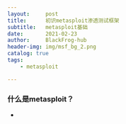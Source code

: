 ```yaml
---
layout:     post
title:      初识metasploit渗透测试框架
subtitle:   metasploit基础
date:       2021-02-23
author:     BlackFrog-hub
header-img: img/msf_bg_2.png
catalog: true
tags:
    - metasploit

---
```


### 什么是metasploit？
- 
